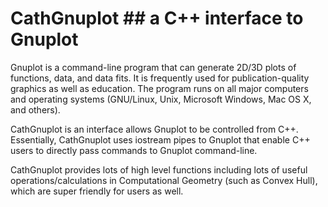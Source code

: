 # CathGnuplot ## a C++ interface to Gnuplot

Gnuplot is a command-line program that can generate 2D/3D plots of functions, data, and data fits. It is frequently used for publication-quality graphics as well as education. The program runs on all major computers and operating systems (GNU/Linux, Unix, Microsoft Windows, Mac OS X, and others).

CathGnuplot is an interface allows Gnuplot to be controlled from C++. Essentially, CathGnuplot uses iostream pipes to Gnuplot that enable C++ users to directly pass commands to Gnuplot command-line.

CathGnuplot provides lots of high level functions including lots of useful operations/calculations in Computational Geometry (such as Convex Hull), which are super friendly for users as well.